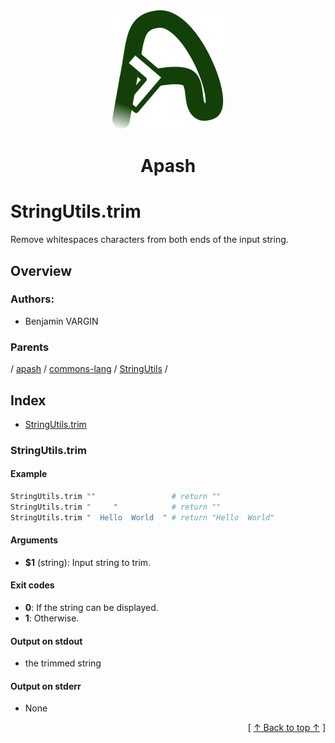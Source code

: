 
<div align='center' id='apash-top'>
  <a href='https://github.com/hastec-fr/apash'>
    <img alt='apash-logo' src='../../../../../../../assets/apash-logo.svg'/>
  </a>

  # Apash
</div>

# StringUtils.trim

Remove whitespaces characters from both ends of the input string.

## Overview

<!-- -->

### Authors:
* Benjamin VARGIN

### Parents
<!-- apash.parentBegin -->
[](../../../../.md) / [apash](../../../apash.md) / [commons-lang](../../commons-lang.md) / [StringUtils](../StringUtils.md) / 
<!-- apash.parentEnd -->

## Index

* [StringUtils.trim](#stringutilstrim)

### StringUtils.trim

#### Example

```bash
StringUtils.trim ""                 # return ""
StringUtils.trim "     "            # return ""
StringUtils.trim "  Hello  World  " # return "Hello  World"
```

#### Arguments

* **$1** (string): Input string to trim.

#### Exit codes

* **0**: If the string can be displayed.
* **1**: Otherwise.

#### Output on stdout

* the trimmed string

#### Output on stderr

* None


  <div align='right'>[ <a href='#apash-top'>↑ Back to top ↑</a> ]</div>

